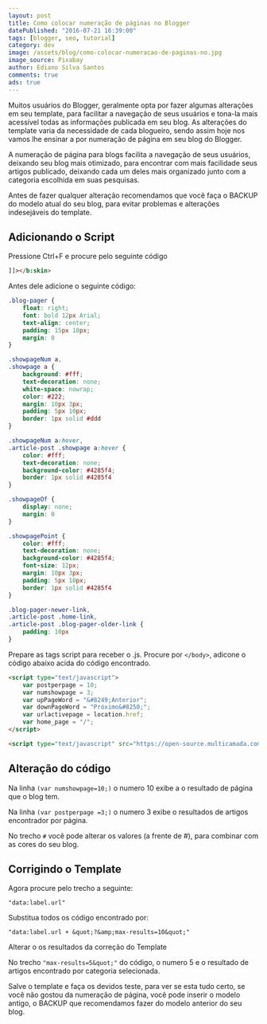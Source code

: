 ```yaml
---
layout: post
title: Como colocar numeração de páginas no Blogger
datePublished: "2016-07-21 16:39:00"
tags: [blogger, seo, tutorial]
category: dev
image: /assets/blog/como-colocar-numeracao-de-paginas-no.jpg
image_source: Pixabay
author: Ediano Silva Santos
comments: true
ads: true
---
```


Muitos usuários do Blogger, geralmente opta por fazer algumas alterações em seu template, para facilitar a navegação de seus usuários e tona-la mais acessível todas as informações publicada em seu blog. As alterações do template varia da necessidade de cada blogueiro, sendo assim hoje nos vamos lhe ensinar a por numeração de página em seu blog do Blogger.

A numeração de página para blogs facilita a navegação de seus usuários, deixando seu blog mais otimizado, para encontrar com mais facilidade seus artigos publicado, deixando cada um deles mais organizado junto com a categoria escolhida em suas pesquisas.

Antes de fazer qualquer alteração recomendamos que você faça o BACKUP do modelo atual do seu blog, para evitar problemas e alterações indesejáveis do template.

## Adicionando o Script
Pressione Ctrl+F e procure pelo seguinte código

```html
]]></b:skin>
```

Antes dele adicione o seguinte código:

```css
.blog-pager {
    float: right;
    font: bold 12px Arial;
    text-align: center;
    padding: 15px 10px;
    margin: 0
}

.showpageNum a,
.showpage a {
    background: #fff;
    text-decoration: none;
    white-space: nowrap;
    color: #222;
    margin: 10px 3px;
    padding: 5px 10px;
    border: 1px solid #ddd
}

.showpageNum a:hover,
.article-post .showpage a:hover {
    color: #fff;
    text-decoration: none;
    background-color: #4285f4;
    border: 1px solid #4285f4
}

.showpageOf {
    display: none;
    margin: 0
}

.showpagePoint {
    color: #fff;
    text-decoration: none;
    background-color: #4285f4;
    font-size: 12px;
    margin: 10px 3px;
    padding: 5px 10px;
    border: 1px solid #4285f4
}

.blog-pager-newer-link,
.article-post .home-link,
.article-post .blog-pager-older-link {
    padding: 10px
}
```

Prepare as tags script para receber o .js. Procure por `</body>`, adicone o código abaixo acida do código encontrado.

```html
<script type="text/javascript">
    var postperpage = 10;
    var numshowpage = 3;
    var upPageWord = "&#8249;Anterior";
    var downPageWord = "Próximo&#8250;";
    var urlactivepage = location.href;
    var home_page = "/";
</script>

<script type="text/javascript" src="https://open-source.multicamada.com/JavaScript/PaginationForBlogger.js"></script>
```

## Alteração do código
Na linha `(var numshowpage=10;)` o numero 10 exibe a o resultado de página que o blog tem.

Na linha `(var postperpage =3;)` o numero 3 exibe o resultados de artigos encontrador por página.

No trecho `#` você pode alterar os valores (a frente de #), para combinar com as cores do seu blog.

## Corrigindo o Template
Agora procure pelo trecho a seguinte:

```
"data:label.url"
```

Substitua todos os código encontrado por:

```
"data:label.url + &quot;?&amp;max-results=10&quot;"
```

Alterar o os resultados da correção do Template

No trecho `"max-results=5&quot;"` do código, o numero 5 e o resultado de artigos encontrado por categoria selecionada.

Salve o template e faça os devidos teste, para ver se esta tudo certo, se você não gostou da numeração de página, você pode inserir o modelo antigo, o BACKUP que recomendamos fazer do modelo anterior do seu blog.